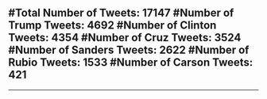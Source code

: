 #Total Number of Tweets: 17147 
#Number of Trump Tweets: 4692
#Number of Clinton Tweets: 4354
#Number of Cruz Tweets: 3524
#Number of Sanders Tweets: 2622
#Number of Rubio Tweets: 1533
#Number of Carson Tweets: 421
---
---
